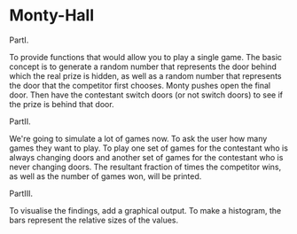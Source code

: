 # Monty-Hall

PartI.

To provide functions that would allow you to play a single game. The basic concept is to generate a random number that represents the door behind which the real prize is hidden, as well as a random number that represents the door that the competitor first chooses. Monty pushes open the final door. Then have the contestant switch doors (or not switch doors) to see if the prize is behind that door.

PartII.

We're going to simulate a lot of games now. To ask the user how many games they want to play. To play one set of games for the contestant who is always changing doors and another set of games for the contestant who is never changing doors. The resultant fraction of times the competitor wins, as well as the number of games won, will be printed.


PartIII.

To visualise the findings, add a graphical output. To make a histogram, the bars represent the relative sizes of the values.
